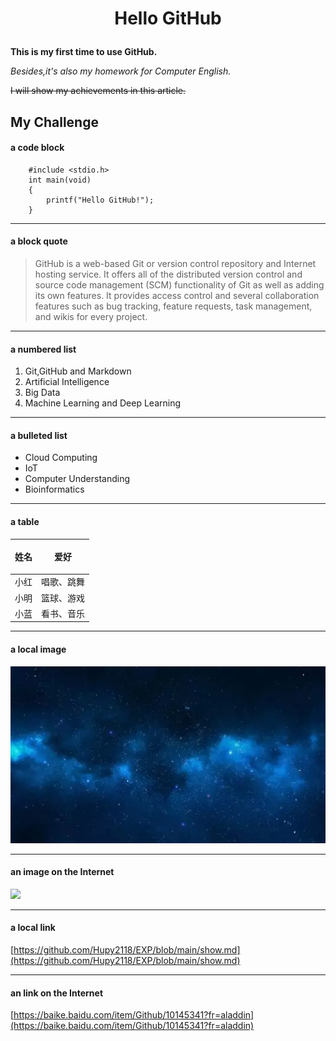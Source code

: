 # <p align="center">Hello GitHub</p> #

**This is my first time to use GitHub.**

*Besides,it's also my homework for Computer English.*

~~I will show my achievements in this article.~~

## My Challenge  ##
#### a code block ####
```
    #include <stdio.h>
    int main(void)
    {
        printf("Hello GitHub!");
    }
```

---

#### a block quote ####
>GitHub is a web-based Git or version control repository and Internet hosting service. It offers all of the distributed version control and source code management (SCM) functionality of Git as well as adding its own features. It provides access control and several collaboration features such as bug tracking, feature requests, task management, and wikis for every project.

---

#### a numbered list ####

1. Git,GitHub and Markdown
2. Artificial Intelligence
3. Big Data
4. Machine Learning and Deep Learning

---

#### a bulleted list ####

-  Cloud Computing
-  IoT
-  Computer Understanding
-  Bioinformatics

---

#### a table ####

| <p align="center">姓名</p> | <p align="center">爱好</p> |
| :-: | :----|
| 小红 | 唱歌、跳舞 |
| 小明 | 篮球、游戏 |
| 小蓝 | 看书、音乐 |

---

#### a local image ####
![image](https://raw.githubusercontent.com/Hupy2118/EXP/main/pic.jpg)

---
#### an image on the Internet ####
![](https://gimg2.baidu.com/image_search/src=http%3A%2F%2Fbpic.588ku.com%2Fback_pic%2F03%2F72%2F70%2F3657b96a43e51c9.jpg&refer=http%3A%2F%2Fbpic.588ku.com&app=2002&size=f9999,10000&q=a80&n=0&g=0n&fmt=jpeg?sec=1621515725&t=7b9a3e0c1eafc77061b73505adba0774)

---
#### a local link ####
[https://github.com/Hupy2118/EXP/blob/main/show.md](https://github.com/Hupy2118/EXP/blob/main/show.md)

---
#### an link on the Internet ####
[https://baike.baidu.com/item/Github/10145341?fr=aladdin](https://baike.baidu.com/item/Github/10145341?fr=aladdin)


